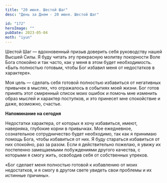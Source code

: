 ```yaml
---
title: "20 июня. Шестой Шаг"
desc: "День за Днем - 20 июня. Шестой Шаг"

id: "172"
heroImage: ""
pubDate: 2023-05-04
moth: "iyun"
---
```


Шестой Шаг — вдохновенный призыв доверить себя руководству нашей Высшей Силы.
Я буду читать эту прекрасную молитву покорности Воле Бога спокойно и так
часто, как у меня в этом будет необходимость. «Быть полностью готовым, чтобы
Бог избавил меня от недостатков в характере».

Моя цель — сделать себя готовой полностью избавиться от негативных привычек в
мыслях, что отражалось в событиях моей жизни. Бог готов принять этот смиренный
список моих ошибок и помочь мне изменить образ мыслей и характер поступков, и
это принесет мне спокойствие и даже, возможно, счастье.

**Напоминание на сегодня**

Недостатки характера, от которых я хочу избавиться, имеют, наверняка, глубокие
корни в привычках. Мое ежедневное, сознательное сотрудничество будет
необходимо, так как я принимаю помощь Бога, чтобы избавиться от них. Я буду
стараться избавиться от них спокойно, раз за разом. Если я действительно
пожелаю, я увижу их постепенно замещаемыми побуждениями другого качества, с
которыми я смогу жить, освободив себя от собственных упреков.

«Бог сделает меня полностью готовой к избавлению от моих недостатков, и я
смогу в другом свете увидеть свои проблемы и их истинные причины».
